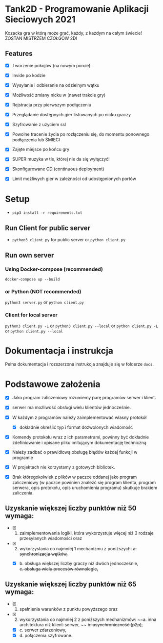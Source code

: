 # Tank2D - Programowanie Aplikacji Sieciowych 2021
Kozacka gra w którą może grać, każdy, z każdym na całym świecie! ZOSTAŃ MISTRZEM CZOŁGÓW 2D!


## Features
- [x] Tworzenie pokojów (na nowym porcie)
- [x] Invide po kodzie
- [x] Wysyłanie i odbieranie na odzielnym wątku
- [x] Możliwość zmiany nicku w (nawet trakcie gry)
- [x] Rejstracja przy pierwszym podłączeniu
- [x] Przeglądanie dostępnych gier listowanych po nicku graczy
- [x] Szyfrowanie z użyciem ssl
- [x] Powolne tracenie życia po rozłączeniu się, do momentu ponownego podłączenia lub ŚMIECI
- [x] Zajęte miejsce po końcu gry
- [x] SUPER muzyka w tle, której nie da się wyłączyć!
- [x] Skonfigurowane CD (continuous deployment)
- [x] Limit możliwych gier w zależności od udostępnionych portów


# Setup
- ```pip3 install -r requirements.txt```


## Run Client for public server
- ```python3 client.py``` for public server or ```python client.py```


## Run own server

### Using Docker-compose (recommended)
```docker-compose up --build``` 

### or Python (NOT recommended)
```python3 server.py``` or ```python client.py```

### Client for local server
```python3 client.py -L``` or ```python3 client.py --local```
or 
```python client.py -L``` or ```python client.py --local```


# Dokumentacja i instrukcja
Pełna dokumentacja i rozszerzona instrukcja znajduje się w folderze `docs`.


# Podstawowe założenia 
- [x] Jako program zaliczeniowy rozumiemy parę programów serwer i klient.
- [x] serwer ma możliwość obsługi wielu klientów jednocześnie.
- [x] W każdym z programów należy zaimplementować własny protokół
    - [x] dokładnie określić typ i format dozwolonych wiadomośc
- [x] Komendy protokołu wraz z ich parametrami, powinny być dokładnie zdefiniowanie i opisane pliku imitującym dokumentację techniczną
- [x] Należy zadbać o prawidłową obsługę błędów każdej funkcji w programie
- [x] W projektach nie korzystamy z gotowych bibliotek.
- [x] Brak któregokolwiek z plików w paczce oddanej jako program zaliczeniowy (w paczce powinien znaleźć się program klienta, program serwera, opis protokołu, opis uruchomienia programu) skutkuje brakiem zaliczenia.


## Uzyskanie większej liczby punktów niż 50 wymaga:
- [x] 1. zaimplementowania logiki, która wykorzystuje więcej niż 3 rodzaje przesyłanych wiadomości oraz  
- [x] 2. wykorzystania co najmniej 1 mechanizmu z poniższych:
    ~~a. synchronizacja wątków,~~
    - [x] b. obsługa większej liczby graczy niż dwóch jednocześnie,                                      
    ~~c. obsługa wielu procesów równolegle,~~


## Uzyskanie większej liczby punktów niż 65 wymaga:
- [x] 1. spełnienia warunków z punktu powyższego oraz
- [x] 2. wykorzystania co najmniej 2 z poniższych mechanizmów:
        ~~a. inna architektura niż klient-serwer, ~~
        ~~b. asynchroniczność (p2p),~~
    - [x] c. serwer zdarzeniowy, 
    - [x] d. połączenia szyfrowane.  
